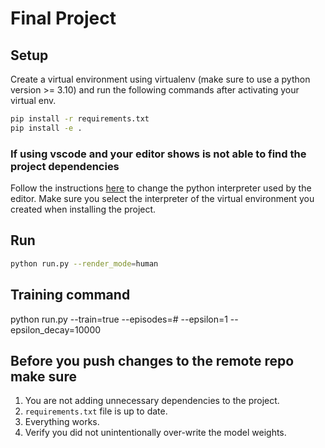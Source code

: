 # Final Project

## Setup
Create a virtual environment using virtualenv (make sure to use a python version >= 3.10) and run the following commands after activating your virtual env.

```sh
pip install -r requirements.txt
pip install -e .
```

### If using vscode and your editor shows is not able to find the project dependencies
Follow the instructions [here](https://code.visualstudio.com/docs/python/environments#_working-with-python-interpreters) to change the python interpreter used by the editor. Make sure you select the interpreter of the virtual environment you created when installing the project.

## Run
```sh
python run.py --render_mode=human
```
## Training command
python run.py --train=true --episodes=# --epsilon=1 --epsilon_decay=10000

## Before you push changes to the remote repo make sure 

1. You are not adding unnecessary dependencies to the project. 
2. `requirements.txt` file is up to date.
3. Everything works.
4. Verify you did not unintentionally over-write the model weights.
